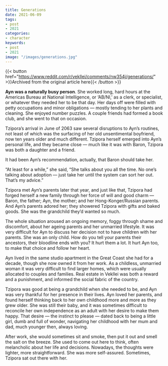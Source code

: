 ```yaml
---
title: Generations
date: 2021-06-09
tags:
- post
- 2021
categories:
- character
keywords:
- post
- 2021
image: "/images/generations.jpg"
---
```


{{< button href="https://www.reddit.com/r/vekllei/comments/nw354j/generations/" >}}Archived from the original article here{{< /button >}}

**Ayn was a naturally busy person**. She worked long, hard hours at the Americas Bureau at National Intelligence, or ‘AB/NI,’ as a clerk, or specialist, or whatever they needed her to be that day. Her days off were filled with petty occupations and minor obligations — mostly tending to her plants and cleaning. She enjoyed number puzzles. A couple friends had formed a book club, and she went to that on occasion.

Tzipora’s arrival in June of 2063 saw several disruptions to Ayn’s routines, not least of which was the surfacing of her old unsentimental boyfriend, now ten years older and much different. Tzipora herself emerged into Ayn’s personal life, and they became close — much like it was with Baron, Tzipora was both a daughter and a friend.

It had been Ayn’s recommendation, actually, that Baron should take her.

“At least for a while,” she said, “She talks about you all the time. No one’s talking about adoption — just take her until the system can sort her out. That’s my advice.”

Tzipora met Ayn’s parents later that year, and just like that, Tzipora had forged herself a new family through her force of will and good charm — Baron, the father; Ayn, the mother; and her Hong-Konger/Russian parents. And Ayn’s parents adored her; they showered Tzipora with gifts and baked goods. She was the grandchild they’d wanted so much.

The whole situation aroused an ongoing memory, foggy through shame and discomfort, about her ageing parents and her unmarried lifestyle. It was very difficult for Ayn to discuss her decision not to have children with her parents. She was an only child. How do you tell your parents their ancestors, their bloodline ends with you? It hurt them a lot. It hurt Ayn too, to make that choice and follow her heart.

Ayn lived in the same studio apartment in the Great Coast she had for a decade, though she now owned it from her work. As a childless, unmarried woman it was very difficult to find larger homes, which were usually allocated to couples and families. Real estate in Vekllei was both a reward and a punishment, and informed the social fabric of the country.

Tzipora was good at being a grandchild when she needed to be, and Ayn was very thankful for her presence in their lives. Ayn loved her parents, and found herself thinking back to her own childhood more and more as they grew older. She was still their baby, and it was sometimes difficult to reconcile her own independence as an adult with her desire to make them happy. That desire — the instinct to please — dated back to being a little girl, dumb and full of wonder, navigating her childhood with her mum and dad, much younger then, always loving.

After work, she would sometimes sit and smoke, then put it out and smell the salt on the breeze. She used to come out here to think, often melancholic about her life and decisions. Nowadays, the thoughts were lighter, more straightforward. She was more self-assured. Sometimes, Tzipora sat out there with her.

